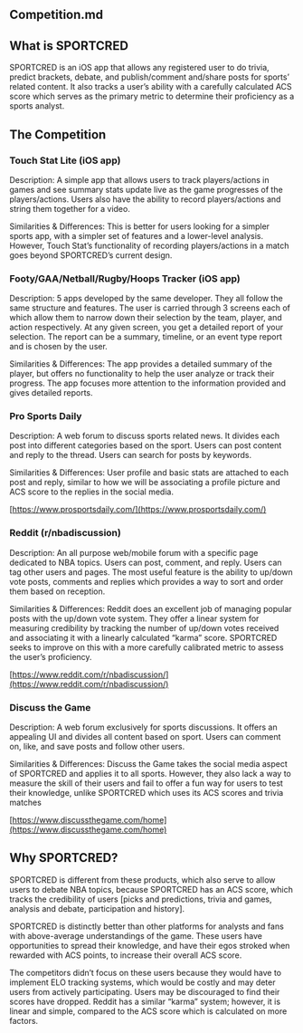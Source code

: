 ## Competition.md


## **What is SPORTCRED**

SPORTCRED is an iOS app that allows any registered user to do trivia, predict brackets, debate, and publish/comment and/share posts for sports’ related content. It also tracks a user’s ability with a carefully calculated ACS score which serves as the primary metric to determine their proficiency as a sports analyst.


## **The Competition**


### Touch Stat Lite (iOS app)


Description: A simple app that allows users to track players/actions in games and see summary stats update live as the game progresses of the players/actions. Users also have the ability to record players/actions and string them together for a video.


Similarities & Differences: This is better for users looking for a simpler sports app, with a simpler set of features and a lower-level analysis. However, Touch Stat’s functionality of recording players/actions in a match goes beyond SPORTCRED’s current design.


### Footy/GAA/Netball/Rugby/Hoops Tracker (iOS app)


Description: 5 apps developed by the same developer. They all follow the same structure and features. The user is carried through 3 screens each of which allow them to narrow down their selection by the team, player, and action respectively. At any given screen, you get a detailed report of your selection. The report can be a summary, timeline, or an event type report and is chosen by the user.


Similarities & Differences: The app provides a detailed summary of the player, but offers no functionality to help the user analyze or track their progress. The app focuses more attention to the information provided and gives detailed reports.


### Pro Sports Daily


Description: A web forum to discuss sports related news. It divides each post into different categories based on the sport. Users can post content and reply to the thread. Users can search for posts by keywords.


Similarities & Differences: User profile and basic stats are attached to each post and reply, similar to how we will be associating a profile picture and ACS score to the replies in the social media.


[https://www.prosportsdaily.com/](https://www.prosportsdaily.com/)


### Reddit (r/nbadiscussion)


Description: An all purpose web/mobile forum with a specific page dedicated to NBA topics. Users can post, comment, and reply. Users can tag other users and pages.  The most useful feature is the ability to up/down vote posts, comments and replies which provides a way to sort and order them based on reception.


Similarities & Differences: Reddit does an excellent job of managing popular posts with the up/down vote system. They offer a linear system for measuring credibility by tracking the number of up/down votes received and associating it with a linearly calculated “karma” score. SPORTCRED seeks to improve on this with a more carefully calibrated metric to assess the user’s proficiency.


[https://www.reddit.com/r/nbadiscussion/](https://www.reddit.com/r/nbadiscussion/)


### Discuss the Game


Description: A web forum exclusively for sports discussions. It offers an appealing UI and divides all content based on sport. Users can comment on, like, and save posts and follow other users.


Similarities & Differences: Discuss the Game takes the social media aspect of SPORTCRED and applies it to all sports. However, they also lack a way to measure the skill of their users and fail to offer a fun way for users to test their knowledge, unlike SPORTCRED which uses its ACS scores and trivia matches


[https://www.discussthegame.com/home](https://www.discussthegame.com/home)


## **Why SPORTCRED?**

SPORTCRED is different from these products, which also serve to allow users to debate NBA topics, because SPORTCRED has an ACS score, which tracks the credibility of users [picks and predictions, trivia and games, analysis and debate, participation and history].

SPORTCRED is distinctly better than other platforms for analysts and fans with above-average understandings of the game. These users have opportunities to spread their knowledge, and have their egos stroked when rewarded with ACS points, to increase their overall ACS score.

The competitors didn’t focus on these users because they would have to implement ELO tracking systems, which would be costly and may deter users from actively participating. Users may be discouraged to find their scores have dropped. Reddit has a similar “karma” system; however, it is linear and simple, compared to the ACS score which is calculated on more factors.

